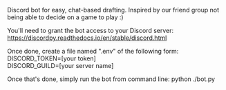 Discord bot for easy, chat-based drafting. Inspired by our friend group not being able to decide on a game to play :)

You'll need to grant the bot access to your Discord server: https://discordpy.readthedocs.io/en/stable/discord.html

Once done, create a file named ".env" of the following form:  
DISCORD_TOKEN=[your token]  
DISCORD_GUILD=[your server name]  

Once that's done, simply run the bot from command line: python ./bot.py
